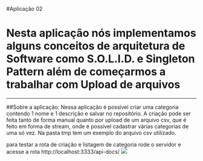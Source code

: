 #Aplicação 02
<h1>
    Nesta aplicação nós implementamos alguns conceitos de arquitetura de Software como S.O.L.I.D. e Singleton Pattern além de começarmos a trabalhar com Upload de arquivos
</h1>

---

##Sobre a aplicação:
Nessa aplicação é possível criar uma categoria contendo 1 nome e 1 descrição e salvar no repositório. A criação pode ser feita tanto de forma manual quanto por upload de um arquivo csv, que é feito em forma de stream, onde é possível cadastrar várias categorias de uma só vez.
Na pasta tmp tem um exemplo do arquivo csv utilizado.

para testar a rota de criação e listagem de categoria rode o servidor e acesse a rota http://localhost:3333/api-docs/
<img src="https://ik.imagekit.io/mbrites/ezgif.com-gif-maker_L4FLPty7r.gif">
